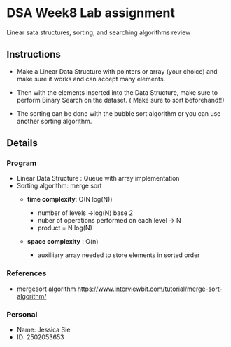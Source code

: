 # DSA Week8 Lab assignment
Linear sata structures, sorting, and searching algorithms review 
## Instructions

* Make a Linear Data Structure with pointers or array (your choice) and make sure it works and can accept many elements.

* Then with the elements inserted into the Data Structure, make sure to perform Binary Search on the dataset. ( Make sure to sort beforehand!!)

* The sorting can be done with the bubble sort algorithm or you can use another sorting algorithm. 

## Details
### Program 
* Linear Data Structure : Queue with array implementation 
* Sorting algorithm: merge sort 
    * **time complexity**: O(N log(N))
        * number of levels ->log(N) base 2 
        * nuber of operations performed on each level -> N 
        * product = N log(N)

    * **space complexity** : O(n)
        * auxilliary array needed to store elements in sorted order

### References
* mergesort algorithm 
https://www.interviewbit.com/tutorial/merge-sort-algorithm/

### Personal
* Name: Jessica Sie 
* ID: 2502053653




